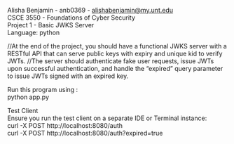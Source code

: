 Alisha Benjamin - anb0369 - alishabenjamin@my.unt.edu <br/>
CSCE 3550 - Foundations of Cyber Security <br/>
Project 1 - Basic JWKS Server <br/>
Language: python <br/>

//At the end of the project, you should have a functional JWKS server with a RESTful API that can serve public keys with expiry and unique kid to verify JWTs.
//The server should authenticate fake user requests, issue JWTs upon successful authentication, and handle the “expired” query parameter to issue JWTs signed with an expired key.

Run this program using : <br/>
python app.py <br/>

Test Client <br/>
Ensure you run the test client on a separate IDE or Terminal instance:<br/>
curl -X POST http://localhost:8080/auth <br/>
curl -X POST http://localhost:8080/auth?expired=true <br/>
